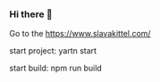 ### Hi there 👋

Go to the https://www.slavakittel.com/ 

start project: yartn start

start build: npm run build